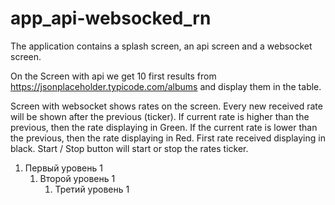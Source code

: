 # app_api-websocked_rn
The application contains a splash screen, an api screen and a websocket screen.

On the Screen with api we get 10 first results from https://jsonplaceholder.typicode.com/albums and display them in the table.

Screen with websocket shows rates on the screen. Every new received rate will be shown after the previous (ticker). If current rate is higher than the previous, then the rate displaying in Green.
If the current rate is lower than the previous, then the rate displaying in Red. First rate received displaying in black.
Start / Stop button will start or stop the rates ticker.
1. Первый уровень 1
    1. Второй уровень 1
        1. Третий уровень 1
